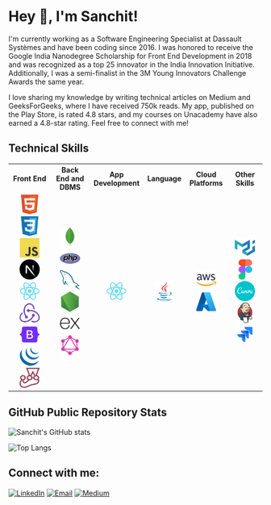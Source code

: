 # Hey 👋, I'm Sanchit!

I'm currently working as a Software Engineering Specialist at Dassault Systèmes and have been coding since 2016. I was honored to receive the Google India Nanodegree Scholarship for Front End Development in 2018 and was recognized as a top 25 innovator in the India Innovation Initiative. Additionally, I was a semi-finalist in the 3M Young Innovators Challenge Awards the same year.

I love sharing my knowledge by writing technical articles on Medium and GeeksForGeeks, where I have received 750k reads. My app, published on the Play Store, is rated 4.8 stars, and my courses on Unacademy have also earned a 4.8-star rating. Feel free to connect with me!

## Technical Skills

<table>
  <tr>
    <th>Front End</th>
    <th>Back End and DBMS</th>
    <th>App Development</th>
    <th>Language</th>
    <th>Cloud Platforms</th>
    <th>Other Skills</th>
  </tr>
  <tr>
    <td align="center">
      <img src="https://raw.githubusercontent.com/devicons/devicon/master/icons/html5/html5-original.svg" alt="HTML5" width="40" height="40"/>
      <img src="https://raw.githubusercontent.com/devicons/devicon/master/icons/css3/css3-original.svg" alt="CSS3" width="40" height="40"/>
      <img src="https://raw.githubusercontent.com/devicons/devicon/master/icons/javascript/javascript-original.svg" alt="JavaScript" width="40" height="40"/>
      <img src="https://raw.githubusercontent.com/devicons/devicon/master/icons/nextjs/nextjs-original.svg" alt="Next JS" width="40" height="40"/>
      <img src="https://raw.githubusercontent.com/devicons/devicon/master/icons/react/react-original.svg" alt="React" width="40" height="40"/>
      <img src="https://raw.githubusercontent.com/devicons/devicon/master/icons/redux/redux-original.svg" alt="Redux" width="40" height="40"/>
      <img src="https://raw.githubusercontent.com/devicons/devicon/master/icons/bootstrap/bootstrap-plain.svg" alt="Bootstrap" width="40" height="40"/>
      <img src="https://raw.githubusercontent.com/devicons/devicon/master/icons/jquery/jquery-original.svg" alt="jQuery" width="40" height="40"/>
      <img src="https://raw.githubusercontent.com/devicons/devicon/master/icons/jest/jest-plain.svg" alt="JEST" width="40" height="40"/>
    </td>
    <td align="center">
      <img src="https://raw.githubusercontent.com/devicons/devicon/master/icons/mongodb/mongodb-original.svg" alt="MongoDB" width="40" height="40"/>
      <img src="https://raw.githubusercontent.com/devicons/devicon/master/icons/php/php-original.svg" alt="PHP" width="40" height="40"/>
      <img src="https://raw.githubusercontent.com/devicons/devicon/master/icons/mysql/mysql-original.svg" alt="MySQL" width="40" height="40"/>
      <img src="https://raw.githubusercontent.com/devicons/devicon/master/icons/nodejs/nodejs-original.svg" alt="Node JS" width="40" height="40"/>
      <img src="https://raw.githubusercontent.com/devicons/devicon/master/icons/express/express-original.svg" alt="Express JS" width="40" height="40"/>
      <img src="https://raw.githubusercontent.com/devicons/devicon/master/icons/graphql/graphql-plain.svg" alt="GraphQL" width="40" height="40"/>
    </td>
    <td align="center">
      <img src="https://raw.githubusercontent.com/devicons/devicon/master/icons/react/react-original.svg" alt="React Native" width="40" height="40"/>
    </td>
    <td align="center">
      <img src="https://raw.githubusercontent.com/devicons/devicon/master/icons/java/java-original.svg" alt="Java" width="40" height="40"/>
    </td>
    <td align="center">
      <img src="https://raw.githubusercontent.com/devicons/devicon/master/icons/amazonwebservices/amazonwebservices-original-wordmark.svg" alt="AWS" width="40" height="40"/>
      <img src="https://raw.githubusercontent.com/devicons/devicon/master/icons/azure/azure-original.svg" alt="Azure" width="40" height="40"/>
    </td>
    <td align="center">
      <img src="https://raw.githubusercontent.com/devicons/devicon/master/icons/materialui/materialui-original.svg" alt="Material UI" width="40" height="40"/>
      <img src="https://raw.githubusercontent.com/devicons/devicon/master/icons/figma/figma-original.svg" alt="Figma" width="40" height="40"/>
      <img src="https://raw.githubusercontent.com/devicons/devicon/master/icons/canva/canva-original.svg" alt="Canva" width="40" height="40"/>
      <img src="https://raw.githubusercontent.com/devicons/devicon/master/icons/jenkins/jenkins-original.svg" alt="Jenkins" width="40" height="40"/>
      <img src="https://raw.githubusercontent.com/devicons/devicon/master/icons/jira/jira-original.svg" alt="JIRA" width="40" height="40"/>
    </td>
  </tr>
</table>

## GitHub Public Repository Stats
![Sanchit's GitHub stats](https://github-readme-stats.vercel.app/api?username=sanchit0496&show_icons=true&theme=transparent&hide=contribs)

![Top Langs](https://github-readme-stats.vercel.app/api/top-langs/?username=sanchit0496&layout=compact)


## Connect with me:
<p align="left">
  <a href="https://www.linkedin.com/in/sanchit0496/" target="blank"><img align="center" src="https://upload.wikimedia.org/wikipedia/commons/e/e9/Linkedin_icon.svg" alt="LinkedIn" height="30" width="40" /></a>
  <a href="mailto:sanchit0496@gmail.com" target="blank"><img align="center" src="https://upload.wikimedia.org/wikipedia/commons/7/7e/Gmail_icon_%282020%29.svg" alt="Email" height="30" width="40" /></a>
  <a href="https://medium.com/@sanchit0496" target="blank"><img align="center" src="https://upload.wikimedia.org/wikipedia/commons/e/ec/Medium_logo_Monogram.svg" alt="Medium" height="30" width="40" /></a>
</p>
